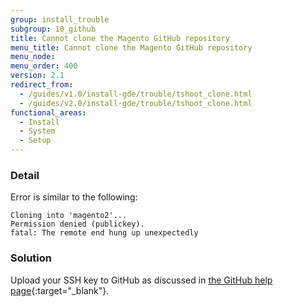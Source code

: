 ```yaml
---
group: install_trouble
subgroup: 10_github
title: Cannot clone the Magento GitHub repository
menu_title: Cannot clone the Magento GitHub repository
menu_node:
menu_order: 400
version: 2.1
redirect_from:
  - /guides/v1.0/install-gde/trouble/tshoot_clone.html
  - /guides/v2.0/install-gde/trouble/tshoot_clone.html
functional_areas:
  - Install
  - System
  - Setup
---
```


### Detail

Error is similar to the following:

```
Cloning into 'magento2'...
Permission denied (publickey).
fatal: The remote end hung up unexpectedly
```

### Solution

Upload your SSH key to GitHub as discussed in [the GitHub help page](https://help.github.com/articles/generating-ssh-keys){:target="_blank"}.
